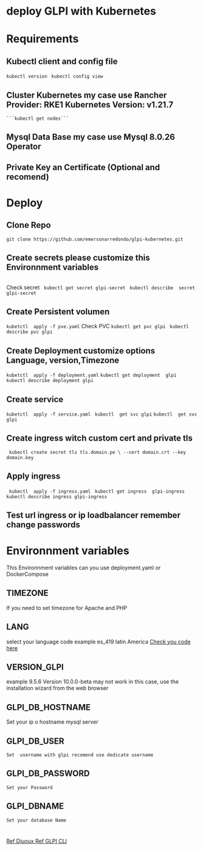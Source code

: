 # deploy GLPI with Kubernetes

# Requirements
## Kubectl client and config file
```kubectl version```
  ``` kubectl config view```
## Cluster Kubernetes my case use Rancher  Provider: RKE1 Kubernetes Version: v1.21.7
    ```kubectl get nodes```
## Mysql Data Base my case use Mysql 8.0.26 Operator 
## Private Key an Certificate (Optional and recomend)
# Deploy
## Clone Repo 
 ```git clone https://github.com/emersonarredondo/glpi-kubernetes.git```
## Create secrets please customize this  Environnment variables
 ```kubectl create secret generic glpi-secret  --namespace default --from-literal=GLPI_DB_HOSTNAME=172.16.10.241 --from-literal=GLPI_DB_USER=root --from-literal=GLPI_DB_PASSWORD=Changemeplease! --from-literal=GLPI_DBNAME=glpidb
```
Check secret 
``` kubectl get secret glpi-secret```
``` kubectl describe  secret glpi-secret```
## Create Persistent volumen 
   ```kubetctl  apply -f pve.yaml```
 Check PVC
  ```kubectl get pvc glpi ```
 ```kubectl describe pvc glpi```
 ## Create Deployment customize options Language, version,Timezone
 ```kubetctl  apply -f deployment.yaml```
 ```kubectl get deployment  glpi```
   ``` kubectl describe deployment glpi``` 
 ## Create service
   ```kubetctl  apply -f service.yaml ``` 
    ```kubectl  get svc glpi```
    ```kubectl  get svc glpi```
 ## Create ingress witch custom cert and private tls
 ``` kubectl create secret tls tls.domain.pe \ --cert domain.crt --key domain.key``` 
 ## Apply ingress
 ``` kubectl  apply -f ingress.yaml``` 
 ``` kubectl get ingress  glpi-ingress``` 
 ``` kubectl describe ingress glpi-ingress``` 
## Test url ingress or ip loadbalancer  remember change passwords 

# Environnment variables
This Environnment variables can you use deployment.yaml or DockerCompose 
## TIMEZONE

If you need to set timezone for Apache and PHP

## LANG
select your language  code example es_419 latin America [Check you code here ](https://github.com/glpi-project/glpi/blob/0888fee5f55a924653ee9385fbc7431a81d36be1/inc/define.php)

## VERSION_GLPI  
example 9.5.6 Version 10.0.0-beta may not work in this case, use the installation wizard from the web browser
## GLPI_DB_HOSTNAME
 Set your ip o hostname mysql server
## GLPI_DB_USER  
    Set  username with glpi recomend use dedicate username 
## GLPI_DB_PASSWORD
    Set your Password 
## GLPI_DBNAME
    Set your database Name 
#
 [Ref Diuoux ](https://github.com/DiouxX/docker-glpi)
  [Ref GLPI CLI ](https://glpi-install.readthedocs.io/en/latest/command-line.html)
